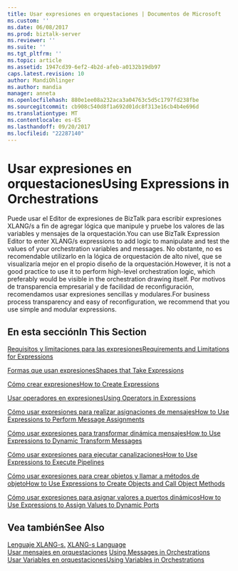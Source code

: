 ```yaml
---
title: Usar expresiones en orquestaciones | Documentos de Microsoft
ms.custom: ''
ms.date: 06/08/2017
ms.prod: biztalk-server
ms.reviewer: ''
ms.suite: ''
ms.tgt_pltfrm: ''
ms.topic: article
ms.assetid: 1947cd39-6ef2-4b2d-afeb-a0132b19db97
caps.latest.revision: 10
author: MandiOhlinger
ms.author: mandia
manager: anneta
ms.openlocfilehash: 880e1ee08a232aca3a04763c5d5c1797fd238fbe
ms.sourcegitcommit: cb908c540d8f1a692d01dc8f313e16cb4b4e696d
ms.translationtype: MT
ms.contentlocale: es-ES
ms.lasthandoff: 09/20/2017
ms.locfileid: "22287140"
---
```

# <a name="using-expressions-in-orchestrations"></a><span data-ttu-id="63a15-102">Usar expresiones en orquestaciones</span><span class="sxs-lookup"><span data-stu-id="63a15-102">Using Expressions in Orchestrations</span></span>
<span data-ttu-id="63a15-103">Puede usar el Editor de expresiones de BizTalk para escribir expresiones XLANG/s a fin de agregar lógica que manipule y pruebe los valores de las variables y mensajes de la orquestación.</span><span class="sxs-lookup"><span data-stu-id="63a15-103">You can use BizTalk Expression Editor to enter XLANG/s expressions to add logic to manipulate and test the values of your orchestration variables and messages.</span></span> <span data-ttu-id="63a15-104">No obstante, no es recomendable utilizarlo en la lógica de orquestación de alto nivel, que se visualizaría mejor en el propio diseño de la orquestación.</span><span class="sxs-lookup"><span data-stu-id="63a15-104">However, it is not a good practice to use it to perform high-level orchestration logic, which preferably would be visible in the orchestration drawing itself.</span></span> <span data-ttu-id="63a15-105">Por motivos de transparencia empresarial y de facilidad de reconfiguración, recomendamos usar expresiones sencillas y modulares.</span><span class="sxs-lookup"><span data-stu-id="63a15-105">For business process transparency and easy of reconfiguration, we recommend that you use simple and modular expressions.</span></span>  
  
## <a name="in-this-section"></a><span data-ttu-id="63a15-106">En esta sección</span><span class="sxs-lookup"><span data-stu-id="63a15-106">In This Section</span></span>  
 [<span data-ttu-id="63a15-107">Requisitos y limitaciones para las expresiones</span><span class="sxs-lookup"><span data-stu-id="63a15-107">Requirements and Limitations for Expressions</span></span>](../core/requirements-and-limitations-for-expressions.md)  
  
 [<span data-ttu-id="63a15-108">Formas que usan expresiones</span><span class="sxs-lookup"><span data-stu-id="63a15-108">Shapes that Take Expressions</span></span>](../core/shapes-that-take-expressions.md)  
  
 [<span data-ttu-id="63a15-109">Cómo crear expresiones</span><span class="sxs-lookup"><span data-stu-id="63a15-109">How to Create Expressions</span></span>](../core/how-to-create-expressions.md)  
  
 [<span data-ttu-id="63a15-110">Usar operadores en expresiones</span><span class="sxs-lookup"><span data-stu-id="63a15-110">Using Operators in Expressions</span></span>](../core/using-operators-in-expressions.md)  
  
 [<span data-ttu-id="63a15-111">Cómo usar expresiones para realizar asignaciones de mensajes</span><span class="sxs-lookup"><span data-stu-id="63a15-111">How to Use Expressions to Perform Message Assignments</span></span>](../core/how-to-use-expressions-to-perform-message-assignments.md)  
  
 [<span data-ttu-id="63a15-112">Cómo usar expresiones para transformar dinámica mensajes</span><span class="sxs-lookup"><span data-stu-id="63a15-112">How to Use Expressions to Dynamic Transform Messages</span></span>](../core/how-to-use-expressions-to-dynamic-transform-messages.md)  
  
 [<span data-ttu-id="63a15-113">Cómo usar expresiones para ejecutar canalizaciones</span><span class="sxs-lookup"><span data-stu-id="63a15-113">How to Use Expressions to Execute Pipelines</span></span>](../core/how-to-use-expressions-to-execute-pipelines.md)  
  
 [<span data-ttu-id="63a15-114">Cómo usar expresiones para crear objetos y llamar a métodos de objeto</span><span class="sxs-lookup"><span data-stu-id="63a15-114">How to Use Expressions to Create Objects and Call Object Methods</span></span>](../core/how-to-use-expressions-to-create-objects-and-call-object-methods.md)  
  
 [<span data-ttu-id="63a15-115">Cómo usar expresiones para asignar valores a puertos dinámicos</span><span class="sxs-lookup"><span data-stu-id="63a15-115">How to Use Expressions to Assign Values to Dynamic Ports</span></span>](../core/how-to-use-expressions-to-assign-values-to-dynamic-ports.md)  
  
## <a name="see-also"></a><span data-ttu-id="63a15-116">Vea también</span><span class="sxs-lookup"><span data-stu-id="63a15-116">See Also</span></span>  
 <span data-ttu-id="63a15-117">[Lenguaje XLANG-s.](../core/xlang-s-language.md) </span><span class="sxs-lookup"><span data-stu-id="63a15-117">[XLANG-s Language](../core/xlang-s-language.md) </span></span>  
 <span data-ttu-id="63a15-118">[Usar mensajes en orquestaciones](../core/using-messages-in-orchestrations.md) </span><span class="sxs-lookup"><span data-stu-id="63a15-118">[Using Messages in Orchestrations](../core/using-messages-in-orchestrations.md) </span></span>  
 [<span data-ttu-id="63a15-119">Usar Variables en orquestaciones</span><span class="sxs-lookup"><span data-stu-id="63a15-119">Using Variables in Orchestrations</span></span>](../core/using-variables-in-orchestrations.md)